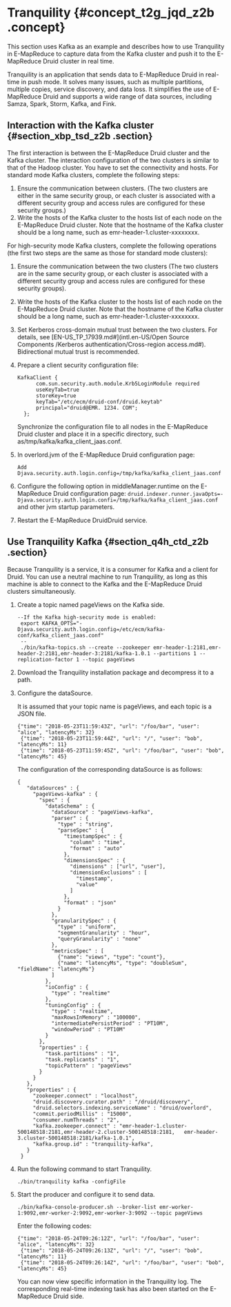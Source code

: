 # Tranquility {#concept_t2g_jqd_z2b .concept}

This section uses Kafka as an example and describes how to use Tranquility in E-MapReduce to capture data from the Kafka cluster and push it to the E-MapReduce Druid cluster in real time.

Tranquility is an application that sends data to E-MapReduce Druid in real-time in push mode. It solves many issues, such as multiple partitions, multiple copies, service discovery, and data loss. It simplifies the use of E-MapReduce Druid and supports a wide range of data sources, including Samza, Spark, Storm, Kafka, and Fink.

## Interaction with the Kafka cluster {#section_xbp_tsd_z2b .section}

The first interaction is between the E-MapReduce Druid cluster and the Kafka cluster. The interaction configuration of the two clusters is similar to that of the Hadoop cluster. You have to set the connectivity and hosts. For standard mode Kafka clusters, complete the following steps:

1.  Ensure the communication between clusters. \(The two clusters are either in the same security group, or each cluster is associated with a different security group and access rules are configured for these security groups.\)
2.  Write the hosts of the Kafka cluster to the hosts list of each node on the E-MapReduce Druid cluster. Note that the hostname of the Kafka cluster should be a long name, such as emr-header-1.cluster-xxxxxxxx.

For high-security mode Kafka clusters, complete the following operations \(the first two steps are the same as those for standard mode clusters\):

1.  Ensure the communication between the two clusters \(The two clusters are in the same security group, or each cluster is associated with a different security group and access rules are configured for these security groups\).
2.  Write the hosts of the Kafka cluster to the hosts list of each node on the E-MapReduce Druid cluster. Note that the hostname of the Kafka cluster should be a long name, such as emr-header-1.cluster-xxxxxxxx.
3.  Set Kerberos cross-domain mutual trust between the two clusters. For details, see [EN-US\_TP\_17939.md\#](intl.en-US/Open Source Components /Kerberos authentication/Cross-region access.md#). Bidirectional mutual trust is recommended.
4.  Prepare a client security configuration file:

    ``` {#codeblock_utc_xnl_0te}
    KafkaClient {
          com.sun.security.auth.module.Krb5LoginModule required
          useKeyTab=true
          storeKey=true
          keyTab="/etc/ecm/druid-conf/druid.keytab"
          principal="druid@EMR. 1234. COM";
      };
    ```

    Synchronize the configuration file to all nodes in the E-MapReduce Druid cluster and place it in a specific directory, such as/tmp/kafka/kafka\_client\_jaas.conf.

5.  In overlord.jvm of the E-MapReduce Druid configuration page:

    ``` {#codeblock_idi_b2b_th7}
    Add Djava.security.auth.login.config=/tmp/kafka/kafka_client_jaas.conf
    ```

6.  Configure the following option in middleManager.runtime on the E-MapReduce Druid configuration page: `druid.indexer.runner.javaOpts=-Djava.security.auth.login.confi=/tmp/kafka/kafka_client_jaas.conf` and other jvm startup parameters.
7.  Restart the E-MapReduce DruidDruid service.

## Use Tranquility Kafka {#section_q4h_ctd_z2b .section}

Because Tranquility is a service, it is a consumer for Kafka and a client for Druid. You can use a neutral machine to run Tranquility, as long as this machine is able to connect to the Kafka and the E-MapReduce Druid clusters simultaneously.

1.  Create a topic named pageViews on the Kafka side.

    ``` {#codeblock_0j2_ts1_b0h}
    --If the Kafka high-security mode is enabled:
     export KAFKA_OPTS="-Djava.security.auth.login.config=/etc/ecm/kafka-conf/kafka_client_jaas.conf"
     --
     ./bin/kafka-topics.sh --create --zookeeper emr-header-1:2181,emr-header-2:2181,emr-header-3:2181/kafka-1.0.1 --partitions 1 --replication-factor 1 --topic pageViews
    ```

2.  Download the Tranquility installation package and decompress it to a path.
3.  Configure the dataSource.

    It is assumed that your topic name is pageViews, and each topic is a JSON file.

    ``` {#codeblock_b9d_u2y_rh3}
    {"time": "2018-05-23T11:59:43Z", "url": "/foo/bar", "user": "alice", "latencyMs": 32}
     {"time": "2018-05-23T11:59:44Z", "url": "/", "user": "bob", "latencyMs": 11}
     {"time": "2018-05-23T11:59:45Z", "url": "/foo/bar", "user": "bob", "latencyMs": 45}
    ```

    The configuration of the corresponding dataSource is as follows:

    ``` {#codeblock_qyq_e4o_3gb}
    {
       "dataSources" : {
         "pageViews-kafka" : {
           "spec" : {
             "dataSchema" : {
               "dataSource" : "pageViews-kafka",
               "parser" : {
                 "type" : "string",
                 "parseSpec" : {
                   "timestampSpec" : {
                     "column" : "time",
                     "format" : "auto"
                   },
                   "dimensionsSpec" : {
                     "dimensions" : ["url", "user"],
                     "dimensionExclusions" : [
                       "timestamp",
                       "value"
                     ]
                   },
                   "format" : "json"
                 }
               },
               "granularitySpec" : {
                 "type" : "uniform",
                 "segmentGranularity" : "hour",
                 "queryGranularity" : "none"
               },
               "metricsSpec" : [
                 {"name": "views", "type": "count"},
                 {"name": "latencyMs", "type": "doubleSum", "fieldName": "latencyMs"}
               ]
             },
             "ioConfig" : {
               "type" : "realtime"
             },
             "tuningConfig" : {
               "type" : "realtime",
               "maxRowsInMemory" : "100000",
               "intermediatePersistPeriod" : "PT10M",
               "windowPeriod" : "PT10M"
             }
           },
           "properties" : {
             "task.partitions" : "1",
             "task.replicants" : "1",
             "topicPattern" : "pageViews"
           }
         }
       },
       "properties" : {
         "zookeeper.connect" : "localhost",
         "druid.discovery.curator.path" : "/druid/discovery",
         "druid.selectors.indexing.serviceName" : "druid/overlord",
         "commit.periodMillis" : "15000",
         "consumer.numThreads" : "2",
         "kafka.zookeeper.connect" : "emr-header-1.cluster-500148518:2181,emr-header-2.cluster-500148518:2181,   emr-header-3.cluster-500148518:2181/kafka-1.0.1",
         "kafka.group.id" : "tranquility-kafka",
       }
     }
    ```

4.  Run the following command to start Tranquility.

    ``` {#codeblock_1qe_3nq_7ly}
    ./bin/tranquility kafka -configFile 
    ```

5.  Start the producer and configure it to send data.

    ``` {#codeblock_1ln_vus_bes}
    ./bin/kafka-console-producer.sh --broker-list emr-worker-1:9092,emr-worker-2:9092,emr-worker-3:9092 --topic pageViews
    ```

    Enter the following codes:

    ``` {#codeblock_nno_iu6_39s}
    {"time": "2018-05-24T09:26:12Z", "url": "/foo/bar", "user": "alice", "latencyMs": 32}
     {"time": "2018-05-24T09:26:13Z", "url": "/", "user": "bob", "latencyMs": 11}
     {"time": "2018-05-24T09:26:14Z", "url": "/foo/bar", "user": "bob", "latencyMs": 45}
    ```

    You can now view specific information in the Tranquility log. The corresponding real-time indexing task has also been started on the E-MapReduce Druid side.


